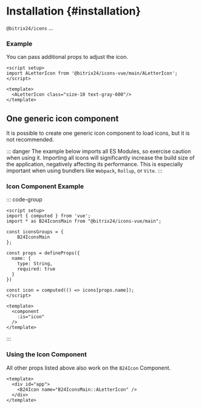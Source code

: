 # Installation {#installation}

`@bitrix24/icons` ...


### Example

You can pass additional props to adjust the icon.

```vue
<script setup>
import ALetterIcon from '@bitrix24/icons-vue/main/ALetterIcon';
</script>

<template>
  <ALetterIcon class="size-10 text-gray-600"/>
</template>
```

## One generic icon component

It is possible to create one generic icon component to load icons, but it is not recommended.

::: danger
The example below imports all ES Modules, so exercise caution when using it. Importing all icons will significantly increase the build size of the application, negatively affecting its performance. This is especially important when using bundlers like `Webpack`, `Rollup`, or `Vite`.
:::

### Icon Component Example

::: code-group

```vue [components/B24Icon.vue]
<script setup>
import { computed } from 'vue';
import * as B24IconsMain from "@bitrix24/icons-vue/main";

const iconsGroups = {
	B24IconsMain
};

const props = defineProps({
  name: {
    type: String,
    required: true
  }
})

const icon = computed(() => icons[props.name]);
</script>

<template>
  <component
    :is="icon"
  />
</template>
```

:::

### Using the Icon Component

All other props listed above also work on the `B24Icon` Component.

```vue
<template>
  <div id="app">
    <B24Icon name="B24IconsMain::ALetterIcon" />
  </div>
</template>
```